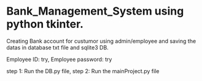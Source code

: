 # Bank_Management_System using python tkinter.

Creating Bank account for custumor using admin/employee and saving the datas in database txt file and sqlite3 DB.

Employee ID: try,
Employee password: try

step 1: Run the DB.py file,
step 2: Run the mainProject.py file
